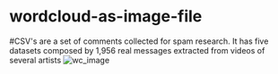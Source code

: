 ﻿# wordcloud-as-image-file
 
 #CSV's are a set of comments collected for spam research. It has five datasets composed by 1,956 real messages extracted from videos of several artists
![wc_image](https://user-images.githubusercontent.com/29576337/178373561-10377154-70da-48fb-b544-67d82e5f2bbe.png)
